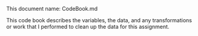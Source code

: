 This document name: CodeBook.md

This code book describes the variables, the data, and any transformations or work that I performed to clean up the data for this assignment.


